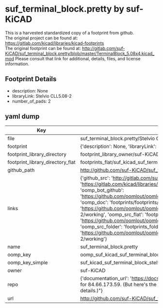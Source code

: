 # suf_terminal_block.pretty by suf-KiCAD  
This is a harvested standardized copy of a footprint from github.  
The original project can be found at:  
https://gitlab.com/kicad/libraries/kicad-footprints  
The original footprint can be found at:
http://gitlab.com/suf-KiCAD/suf_terminal_block.pretty/blob/master/TerminalBlock_5.08x4.kicad_mod
Please consult that link for additional, details, files, and license information.  
## Footprint Details
* description: None  
* libraryLink: Stelvio CLL5.08-2  
* number_of_pads: 2  
## yaml dump  
| Key | Value |  
| --- | --- |  
| file | suf_terminal_block.pretty/Stelvio CLL5.08-2.kicad_mod |  
| footprint | {'description': None, 'libraryLink': 'Stelvio CLL5.08-2', 'number_of_pads': 2} |  
| footprint_library_directory | footprint_library_owner/suf-KiCAD_suf_terminal_block.pretty |  
| footprint_library_directory_flat | footprints_flat/suf_kicad_suf_terminal_block_stelvio_cll5_08_2/working |  
| github_path | http://github.com/suf-KiCAD/suf_terminal_block.pretty/blob/master/Stelvio CLL5.08-2.kicad_mod |  
| links | {'github_src': 'http://gitlab.com/suf-KiCAD/suf_terminal_block.pretty/blob/master/TerminalBlock_5.08x4.kicad_mod', 'github_src_repo': 'https://gitlab.com/kicad/libraries/kicad-footprints', 'oomp_bot': 'footprints/suf_kicad_suf_terminal_block_stelvio_cll5_08_2/working', 'oomp_bot_github': 'https://github.com/oomlout/oomlout_oomp_footprint_bot/tree/main/footprints/suf_kicad_suf_terminal_block_stelvio_cll5_08_2/working', 'oomp_doc': 'footprints/footprints/suf-KiCAD/suf_terminal_block/Stelvio CLL5.08-2/working/', 'oomp_doc_github': 'https://github.com/oomlout/oomlout_oomp_footprint_doc/tree/main/footprints/footprints/suf-KiCAD/suf_terminal_block/Stelvio CLL5.08-2/working', 'oomp_src_flat': 'footprints_flat/footprints_flat/suf_kicad_suf_terminal_block_stelvio_cll5_08_2/working', 'oomp_src_flat_github': 'https://github.com/oomlout/oomlout_oomp_footprint_src/tree/main/footprints_flat/suf_kicad_suf_terminal_block_stelvio_cll5_08_2/working', 'oomp_src_folder': 'footprints_folder/footprints_folder/suf-KiCAD/suf_terminal_block/Stelvio CLL5.08-2/working', 'oomp_src_folder_github': 'https://github.com/oomlout/oomlout_oomp_footprint_src/tree/main/footprints_folder/suf-KiCAD/suf_terminal_block/Stelvio CLL5.08-2/working'} |  
| name | suf_terminal_block.pretty |  
| oomp_key | oomp_suf_kicad_suf_terminal_block_stelvio_cll5_08_2 |  
| oomp_key_simple | suf_kicad_suf_terminal_block_stelvio_cll5_08_2 |  
| owner | suf-KiCAD |  
| repo | {'documentation_url': 'https://docs.github.com/rest/overview/resources-in-the-rest-api#rate-limiting', 'message': "API rate limit exceeded for 84.66.173.59. (But here's the good news: Authenticated requests get a higher rate limit. Check out the documentation for more details.)"} |  
| url | http://github.com/suf-KiCAD/suf_terminal_block.pretty |  

